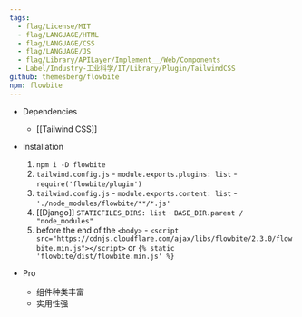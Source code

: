 ```yaml
---
tags:
  - flag/License/MIT
  - flag/LANGUAGE/HTML
  - flag/LANGUAGE/CSS
  - flag/LANGUAGE/JS
  - flag/Library/APILayer/Implement__/Web/Components
  - Label/Industry-工业科学/IT/Library/Plugin/TailwindCSS
github: themesberg/flowbite
npm: flowbite
---
```


- Dependencies
    - [[Tailwind CSS]]

- Installation
    1. `npm i -D flowbite`
    2. `tailwind.config.js` - `module.exports.plugins: list` - `require('flowbite/plugin')`
    3. `tailwind.config.js` - `module.exports.content: list` - `'./node_modules/flowbite/**/*.js'`
    4. [[Django]] `STATICFILES_DIRS: list` - `BASE_DIR.parent / "node_modules"`
    5. before the end of the `<body>` - `<script src="https://cdnjs.cloudflare.com/ajax/libs/flowbite/2.3.0/flowbite.min.js"></script>` or `{% static 'flowbite/dist/flowbite.min.js' %}`

- Pro
    - 组件种类丰富
    - 实用性强
